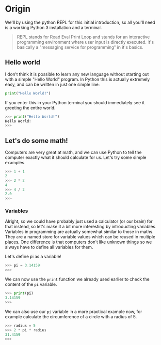# Origin

We'll by using the python REPL for this initial introduction, so all you'll need is a working Python 3 installation and a terminal.

> REPL stands for Read Eval Print Loop and stands for an interactive programming environment where user input is directly executed. It's basically a "messaging service for programming" in it's basics.

## Hello world

I don't think it is possible to learn any new language without starting out with a simple "Hello World" program. In Python this is actually extremely easy, and can be written in just one simple line:

```python
print("Hello World!")
```

If you enter this in your Python terminal you should immediately see it greeting the entire world.

```python
>>> print("Hello World!")
Hello World!
>>>
```

## Let's do some math!

Computers are very great at math, and we can use Python to tell the computer exactly what it should calculate for us. Let's try some simple examples.

```python
>>> 1 + 1
2
>>> 2 * 2
4
>>> 4 / 2
2.0
>>>
```

### Variables

Alright, so we could have probably just used a calculator \(or our brain\) for that instead, so let's make it a bit more interesting by introducting variables. Variables in programming are actually somewhat similar to those in maths. They are a named store for variable values which can be reused in multiple places. One difference is that computers don't like unknown things so we always have to define all variables for them.

Let's define pi as a variable!

```python
>>> pi = 3.14159
>>>
```

We can now use the `print` function we already used earlier to check the content of the `pi` variable.

```python
>>> print(pi)
3.14159
>>>
```

We can also use our `pi` variable in a more practical example now, for example calculate the circumference of a circle with a radius of 5.

```python
>>> radius = 5
>>> 2 * pi * radius
31.4159
>>>
```

